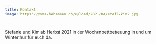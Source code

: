 ```yaml
---
title: Kontakt
image: https://yoma-hebammen.ch/upload/2021/04/stefi-kim2.jpg

---
```

Stefanie und Kim ab Herbst 2021 in der Wochenbettbetreuung in und um Winterthur für euch da.